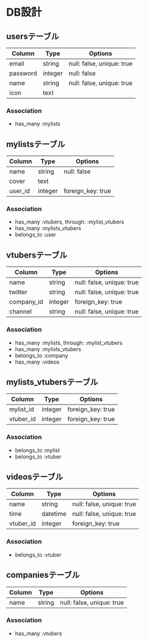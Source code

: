 # DB設計
## usersテーブル
|Column|Type|Options|
|------|----|-------|
|email|string|null: false, unique: true|
|password|integer|null: false|
|name|string|null: false, unique: true|
|icon|text||
### Association
- has_many :mylists

## mylistsテーブル
|Column|Type|Options|
|------|----|-------|
|name|string|null: false|
|cover|text||
|user_id|integer|foreign_key: true|
### Association
- has_many :vtubers, through: :mylist_vtubers
- has_many :mylists_vtubers
- belongs_to :user

## vtubersテーブル
|Column|Type|Options|
|------|----|-------|
|name|string|null: false, unique: true|
|twitter|string|null: false, unique: true|
|company_id|integer|foreign_key: true|
|channel|string|null: false, unique: true|
### Association
- has_many :mylists, through: :mylist_vtubers
- has_many :mylists_vtubers
- belongs_to :company
- has_many :videos

## mylists_vtubersテーブル
|Column|Type|Options|
|------|----|-------|
|mylist_id|integer|foreign_key: true|
|vtuber_id|integer|foreign_key: true|
### Association
- belongs_to :mylist
- belongs_to :vtuber

## videosテーブル
|Column|Type|Options|
|------|----|-------|
|name|string|null: false, unique: true|
|time|datetime|null: false, unique: true|
|vtuber_id|integer|foreign_key: true|
### Association
- belongs_to :vtuber

## companiesテーブル
|Column|Type|Options|
|------|----|-------|
|name|string|null: false, unique: true|
### Association
- has_many :vtubers